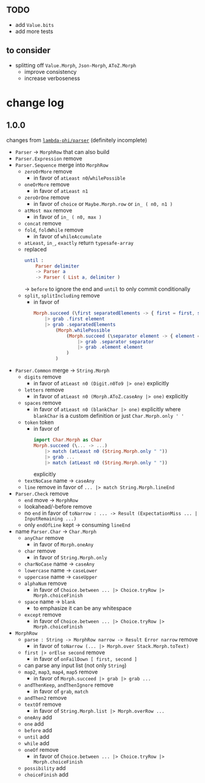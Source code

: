 ## TODO

  - add `Value.bits`
  - add more tests

## to consider

  - splitting off `Value.Morph`, `Json-Morph`, `AToZ.Morph`
      - improve consistency
      - increase verboseness

# change log

## 1.0.0

changes from [`lambda-phi/parser`](https://dark.elm.dmy.fr/packages/lambda-phi/parser/latest/)
(definitely incomplete)

  - `Parser` → `MorphRow` that can also build
  - `Parser.Expression` remove
  - `Parser.Sequence` merge into `MorphRow`
      - `zeroOrMore` remove
          - in favor of `atLeast n0`/`whilePossible`
      - `oneOrMore` remove
          - in favor of `atLeast n1`
      - `zeroOrOne` remove
          - in favor of `choice` or `Maybe.Morph.row` or `in_ ( n0, n1 )`
      - `atMost max` remove
          - in favor of `in_ ( n0, max )`
      - `concat` remove
      - `fold`, `foldWhile` remove
          - in favor of `whileAccumulate`
      - `atLeast`, `in_`, `exactly` return `typesafe-array`
      - replaced
        ```elm
        until :
            Parser delimiter
            -> Parser a
            -> Parser ( List a, delimiter )
        ```
        → `before` to ignore the end and `until` to only commit conditionally
      - `split`, `splitIncluding` remove
          - in favor of
            ```elm
            Morph.succeed (\first separatedElements -> { first = first, separatedElements = separatedElements })
                |> grab .first element
                |> grab .separatedElements
                    (Morph.whilePossible
                        (Morph.succeed (\separator element -> { element = element, separator = separator })
                            |> grab .separator separator
                            |> grab .element element
                        )
                    )
            ```
  - `Parser.Common` merge → `String.Morph`
      - `digits` remove
          - in favor of `atLeast n0 (Digit.n0To9 |> one)` explicitly
      - `letters` remove
          - in favor of `atLeast n0 (Morph.AToZ.caseAny |> one)` explicitly
      - `spaces` remove
          - in favor of `atLeast n0 (blankChar |> one)` explicitly
            where `blankChar` is a custom definition or just `Char.Morph.only ' '`
      - `token` token
          - in favor of
            ```elm
            import Char.Morph as Char
            Morph.succeed (\... -> ...)
                |> match (atLeast n0 (String.Morph.only " "))
                |> grab ...
                |> match (atLeast n0 (String.Morph.only " "))
            ```
            explicitly
      - `textNoCase` name → `caseAny`
      - `line` remove
        in favor of `... |> match String.Morph.lineEnd`
  - `Parser.Check` remove
      - `end` move → `MorphRow`
      - lookahead/-before remove
      - no `end` in favor of `toNarrow : ... -> Result (ExpectationMiss ... | InputRemaining ...)`
      - only `endOfLine` kept → consuming `lineEnd`
  - name `Parser.Char` → `Char.Morph`
      - `anyChar` remove
          - in favor of `Morph.oneAny`
      - `char` remove
          - in favor of `String.Morph.only`
      - `charNoCase` name → `caseAny`
      - `lowercase` name → `caseLower`
      - `uppercase` name → `caseUpper`
      - `alphaNum` remove
          - in favor of `Choice.between ... |> Choice.tryRow |> Morph.choiceFinish`
      - `space` name → `blank`
          - to emphasize it can be any whitespace
      - `except` remove
          - in favor of `Choice.between ... |> Choice.tryRow |> Morph.choiceFinish`
  - `MorphRow`
      - `parse : String -> MorphRow narrow -> Result Error narrow` remove
          - in favor of
            `toNarrow (... |> Morph.over Stack.Morph.toText)`
      - `first |> orElse second` remove
          - in favor of `onFailDown [ first, second ]`
      - can parse any input list (not only `String`)
      - `map2`, `map3`, `map4`, `map5` remove
          - in favor of `Morph.succeed |> grab |> grab ...`
      - `andThenKeep`, `andThenIgnore` remove
          - in favor of `grab`, `match`
      - `andThen2` remove
      - `textOf` remove
          - in favor of `String.Morph.list |> Morph.overRow ...`
      - `oneAny` add
      - `one` add
      - `before` add
      - `until` add
      - `while` add
      - `oneOf` remove
          - in favor of `Choice.between ... |> Choice.tryRow |> Morph.choiceFinish`
      - `possibility` add
      - `choiceFinish` add
